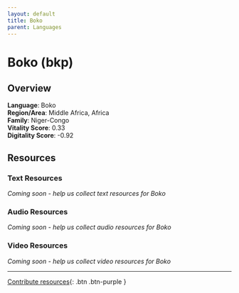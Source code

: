 ```yaml
---
layout: default
title: Boko
parent: Languages
---
```


# Boko (bkp)

## Overview

**Language**: Boko  
**Region/Area**: Middle Africa, Africa  
**Family**: Niger-Congo  
**Vitality Score**: 0.33  
**Digitality Score**: -0.92  

## Resources

### Text Resources
*Coming soon - help us collect text resources for Boko*

### Audio Resources
*Coming soon - help us collect audio resources for Boko*

### Video Resources
*Coming soon - help us collect video resources for Boko*

---

[Contribute resources](https://fairtrain.github.io/){: .btn .btn-purple }
